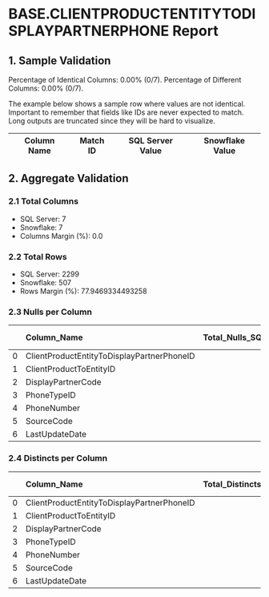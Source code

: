 # BASE.CLIENTPRODUCTENTITYTODISPLAYPARTNERPHONE Report

## 1. Sample Validation

Percentage of Identical Columns: 0.00% (0/7).
Percentage of Different Columns: 0.00% (0/7).

The example below shows a sample row where values are not identical. Important to remember that fields like IDs are never expected to match. Long outputs are truncated since they will be hard to visualize.

| Column Name   | Match ID   | SQL Server Value   | Snowflake Value   |
|---------------|------------|--------------------|-------------------|

## 2. Aggregate Validation

### 2.1 Total Columns
- SQL Server: 7
- Snowflake: 7
- Columns Margin (%): 0.0

### 2.2 Total Rows
- SQL Server: 2299
- Snowflake: 507
- Rows Margin (%): 77.9469334493258

### 2.3 Nulls per Column
|    | Column_Name                                |   Total_Nulls_SQLServer |   Total_Nulls_Snowflake |   Margin (%) |
|---:|:-------------------------------------------|------------------------:|------------------------:|-------------:|
|  0 | ClientProductEntityToDisplayPartnerPhoneID |                       0 |                       0 |            0 |
|  1 | ClientProductToEntityID                    |                       0 |                       0 |            0 |
|  2 | DisplayPartnerCode                         |                       0 |                       0 |            0 |
|  3 | PhoneTypeID                                |                       0 |                       0 |            0 |
|  4 | PhoneNumber                                |                       0 |                       0 |            0 |
|  5 | SourceCode                                 |                       0 |                       0 |            0 |
|  6 | LastUpdateDate                             |                       0 |                       0 |            0 |

### 2.4 Distincts per Column
|    | Column_Name                                |   Total_Distincts_SQLServer |   Total_Distincts_Snowflake |   Margin (%) |
|---:|:-------------------------------------------|----------------------------:|----------------------------:|-------------:|
|  0 | ClientProductEntityToDisplayPartnerPhoneID |                        2299 |                         507 |         77.9 |
|  1 | ClientProductToEntityID                    |                         146 |                          34 |         76.7 |
|  2 | DisplayPartnerCode                         |                           1 |                           1 |          0   |
|  3 | PhoneTypeID                                |                          32 |                          32 |          0   |
|  4 | PhoneNumber                                |                         146 |                          34 |         76.7 |
|  5 | SourceCode                                 |                           1 |                           9 |        800   |
|  6 | LastUpdateDate                             |                          11 |                          10 |          9.1 |